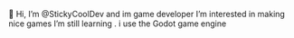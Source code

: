  👋 Hi, I’m @StickyCoolDev and im game developer I’m interested in 
making nice games  I’m still learning . i use the Godot game engine





